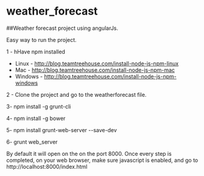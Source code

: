 # weather_forecast

##Weather forecast project using angularJs.

Easy way to run the project.

1 - hHave npm installed
- Linux - http://blog.teamtreehouse.com/install-node-js-npm-linux
- Mac - http://blog.teamtreehouse.com/install-node-js-npm-mac
- Windows - http://blog.teamtreehouse.com/install-node-js-npm-windows

2 - Clone the project and go to the weatherforecast file.

3- npm install -g grunt-cli

4- npm install -g bower

5- npm install grunt-web-server --save-dev

6- grunt web_server

By default it will open on the on the port 8000.
Once every step is completed, on your web browser, make sure javascript is enabled, and go to http://localhost:8000/index.html
